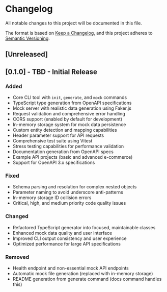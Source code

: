 # Changelog

All notable changes to this project will be documented in this file.

The format is based on [Keep a Changelog](https://keepachangelog.com/en/1.0.0/),
and this project adheres to [Semantic Versioning](https://semver.org/spec/v2.0.0.html).

## [Unreleased]

## [0.1.0] - TBD - Initial Release

### Added
- Core CLI tool with `init`, `generate`, and `mock` commands
- TypeScript type generation from OpenAPI specifications
- Mock server with realistic data generation using Faker.js
- Request validation and comprehensive error handling
- CORS support (enabled by default for development)
- In-memory storage system for mock data persistence
- Custom entity detection and mapping capabilities
- Header parameter support for API requests
- Comprehensive test suite using Vitest
- Stress testing capabilities for performance validation
- Documentation generation from OpenAPI specs
- Example API projects (basic and advanced e-commerce)
- Support for OpenAPI 3.x specifications

### Fixed
- Schema parsing and resolution for complex nested objects
- Parameter naming to avoid underscore anti-patterns
- In-memory storage ID collision errors
- Critical, high, and medium priority code quality issues

### Changed
- Refactored TypeScript generator into focused, maintainable classes
- Enhanced mock data quality and user interface
- Improved CLI output consistency and user experience
- Optimized performance for large API specifications

### Removed
- Health endpoint and non-essential mock API endpoints
- Automatic mock file generation (replaced with in-memory storage)
- README generation from generate command (docs command handles this)